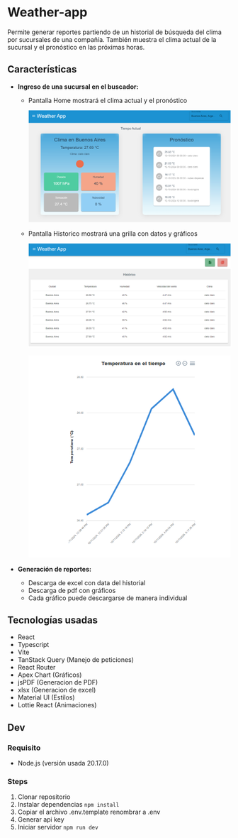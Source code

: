 # Weather-app

Permite generar reportes partiendo de un historial de búsqueda del clima por sucursales de una compañía.
También muestra el clima actual de la sucursal y el pronóstico en las próximas horas.

## Características

- **Ingreso de una sucursal en el buscador:**

  - Pantalla Home mostrará el clima actual y el pronóstico

    ![home](./src/assets/img/weather-app-home.png)

  - Pantalla Historico mostrará una grilla con datos y gráficos

    ![historico](./src/assets/img/weather-app-historico.png)

    ![gráficas](./src/assets/img/weather-app-historico-graph.png)

- **Generación de reportes:**

  - Descarga de excel con data del historial
  - Descarga de pdf con gráficos
  - Cada gráfico puede descargarse de manera individual

## Tecnologías usadas

- React
- Typescript
- Vite
- TanStack Query (Manejo de peticiones)
- React Router
- Apex Chart (Gráficos)
- jsPDF (Generacion de PDF)
- xlsx (Generacion de excel)
- Material UI (Estilos)
- Lottie React (Animaciones)

## Dev

### Requisito

- Node.js (versión usada 20.17.0)

### Steps

1. Clonar repositorio
2. Instalar dependencias `npm install`
3. Copiar el archivo .env.template renombrar a .env
4. Generar api key
5. Iniciar servidor `npm run dev`
